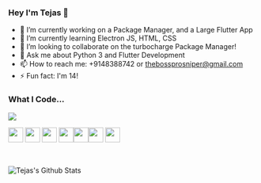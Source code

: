 ### Hey I'm Tejas 👋

- 🔭 I’m currently working on a Package Manager, and a Large Flutter App
- 🌱 I’m currently learning Electron JS, HTML, CSS
- 👯 I’m looking to collaborate on the turbocharge Package Manager!
- 💬 Ask me about Python 3 and Flutter Development
- 📫 How to reach me: +9148388742 or thebossprosniper@gmail.com
- ⚡ Fun fact: I'm 14!

### What I Code... 
<img src='https://github-readme-stats.vercel.app/api/top-langs/?username=TheBossProSniper&layout=compact&theme=radical' />

<img src = 'https://github.com/MarikIshtar007/MarikIshtar007/blob/master/images/python2.png' height='30'/> <img src = 'https://github.com/MarikIshtar007/MarikIshtar007/blob/master/images/flutter-logo.svg' width='30'/> <img src = 'https://github.com/MarikIshtar007/MarikIshtar007/blob/master/images/html.svg' width='30'/> <img src = 'https://github.com/MarikIshtar007/MarikIshtar007/blob/master/images/css.svg' width='30'/><img src = 'https://github.com/MarikIshtar007/MarikIshtar007/blob/master/images/git.svg' width='30'/><img src = 'https://www.iconfinder.com/data/icons/logos-3/1300/swift-seeklogo-512.png' width='30'/> <img src = 'https://github.com/MarikIshtar007/MarikIshtar007/blob/master/images/js.svg' width='30'/>


<br>

![Tejas's Github Stats](https://github-readme-stats.codestackr.vercel.app/api?username=thebossprosniper&show_icons=true&hide_border=true&count_private=true&include_all_commits=true&theme=dracula)
